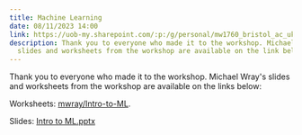 ```yaml
---
title: Machine Learning
date: 08/11/2023 14:00
link: https://uob-my.sharepoint.com/:p:/g/personal/mw1760_bristol_ac_uk/EYGB2tfI6a5HvrPmNT1C6B0BPYkMVUdbcTu6Cwv6BeHZlg?e=gklHC9
description: Thank you to everyone who made it to the workshop. Michael Wray's
  slides and worksheets from the workshop are available on the link below.
---
```

Thank you to everyone who made it to the workshop. Michael Wray's slides and worksheets from the workshop are available on the links below:

Worksheets: [mwray/Intro-to-ML](https://github.com/mwray/Intro-to-ML).

Slides: [Intro to ML.pptx](https://uob-my.sharepoint.com/:p:/g/personal/mw1760_bristol_ac_uk/EYGB2tfI6a5HvrPmNT1C6B0BPYkMVUdbcTu6Cwv6BeHZlg?e=gklHC9)
